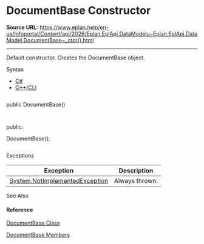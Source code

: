 # DocumentBase Constructor

**Source URL:** https://www.eplan.help/en-us/Infoportal/Content/api/2026/Eplan.EplApi.DataModelu~Eplan.EplApi.DataModel.DocumentBase~_ctor().html

---

Default constructor. Creates the DocumentBase object.

Syntax

- [C#](#i-syntax-CS)
- [C++/CLI](#i-syntax-CPP2005)

```
```
public DocumentBase()
```
```

```
```
public:
DocumentBase();
```
```

Exceptions

| Exception | Description |
| --- | --- |
| [System.NotImplementedException](#) | Always thrown. |



See Also

#### Reference

[DocumentBase Class](Eplan.EplApi.DataModelu~Eplan.EplApi.DataModel.DocumentBase.html)
  
[DocumentBase Members](Eplan.EplApi.DataModelu~Eplan.EplApi.DataModel.DocumentBase_members.html)